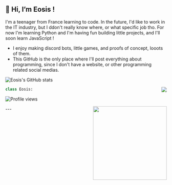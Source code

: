 <h2>👋 Hi, I’m Eosis !</h2> 
 
I'm a teenager from France learning to code. In the future, I'd like to work in the IT industry, but I ddon't really know where, or what specific job tho. For now I'm learning Python and I'm having fun building little projects, and I'll soon learn JavaScript ! 
- I enjoy making discord bots, little games, and proofs of concept, looots of them.
- This GitHub is the only place where I'll post everything about programming, since I don't have a website, or other programming related social medias. 

![Eosis's GitHub stats](https://github-readme-stats.vercel.app/api?username=eosiswastaken&show_icons=true&count_private=true&theme=codeSTACKr)

<img align='right' src='https://github-readme-stats.vercel.app/api/top-langs/?username=EosisWasTaken&langs_count=10&theme=codeSTACKr&layout=compact'>

<!-- ![GitHub metrics](https://metrics.lecoq.io/eosiswastaken) -->  

```python
class Eosis:

```
![Profile views](https://gpvc.arturio.dev/eosiswastaken)  

<img align='right' src="https://media.giphy.com/media/M9gbBd9nbDrOTu1Mqx/giphy.gif" width="230">
---
